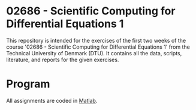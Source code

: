 # 02686 - Scientific Computing for Differential Equations 1
This repository is intended for the exercises of the first two weeks of the course '02686 - Scientific Computing for Differential Equations 1' from the Technical University of Denmark (DTU). It contains all the data, scripts, literature, and reports for the given exercises.

# Program
All assignments are coded in [Matlab](https://www.mathworks.com/products/matlab.html).
